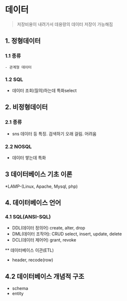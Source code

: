 # 데이터

> 저장비용이 내려가서 데용량의 데이터 저장이 가능해짐

## 1. 정형데이터
  ### 1.1 종류
    - 관계형 데이터
  ### 1.2 SQL
  - 데이터 조회(질의)하는데 특화select
## 2. 비정형데이터
### 2.1 종류
  - sns 데이터 등
  특징. 검색하기 오래 걸림. 어려움
### 2.2 NOSQL
- 데이터 쌓는데 특화

## 3 데이터베이스 기초 이론
*LAMP-(Linux, Apache, Mysql, php)

## 4. 데이터베이스 언어

### 4.1 SQL(ANSI-SQL)
- DDL(데이터 정의어)
  create, alter, drop
- DML(데이터 조작어): CRUD
  select, insert, update, delete
- DCL(데이터 제어어)
  grant, revoke
 
 ** 데이터베이스 이관(ETL)
- header, recode(row)

## 4.2 데이터베이스 개념적 구조
- schema
- entity

